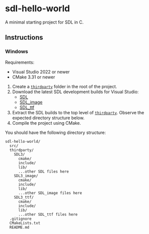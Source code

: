 # sdl-hello-world

A minimal starting project for SDL in C.

## Instructions

### Windows

Requirements:

- Visual Studio 2022 or newer
- CMake 3.31 or newer

1. Create a [`thirdparty`](./thirdparty) folder in the root of the project.
2. Download the latest SDL development builds for Visual Studio:
   - [SDL](https://github.com/libsdl-org/SDL/releases/latest)
   - [SDL_image](https://github.com/libsdl-org/SDL_image/releases/latest)
   - [SDL_ttf](https://github.com/libsdl-org/SDL_ttf/releases/latest)
3. Extract the SDL builds to the top level of [`thirdparty`](./thirdparty). Observe the expected directory structure below.
4. Compile the project using CMake.

You should have the following directory structure:

```
sdl-hello-world/
  src/
  thirdparty/
    SDL3/
      cmake/
      include/
      lib/
      ...other SDL files here
    SDL3_image/
      cmake/
      include/
      lib/
      ...other SDL_image files here
    SDL3_ttf/
      cmake/
      include/
      lib/
      ...other SDL_ttf files here
  .gitignore
  CMakeLists.txt
  README.md
```
